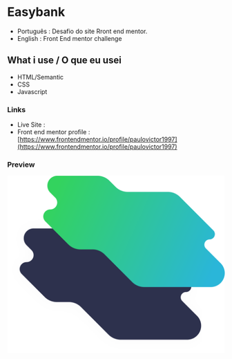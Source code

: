 # Easybank
 - Português : Desafio do site Rront end mentor. 
 - English : Front End mentor challenge

## What i use / O que eu usei  
 - HTML/Semantic
 - CSS
 - Javascript


### Links
 - Live Site : 
 - Front end mentor profile : [https://www.frontendmentor.io/profile/paulovictor1997](https://www.frontendmentor.io/profile/paulovictor1997) 

### Preview
 ![assets/images/preview.jpg](assets/images/Preview.svg)